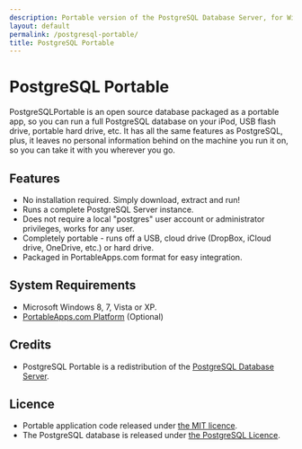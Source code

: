 ```yaml
---
description: Portable version of the PostgreSQL Database Server, for Windows
layout: default
permalink: /postgresql-portable/
title: PostgreSQL Portable
---
```


# PostgreSQL Portable

PostgreSQLPortable is an open source database packaged as a portable app, so you
can run a full PostgreSQL database on your iPod, USB flash drive, portable hard
drive, etc. It has all the same features as PostgreSQL, plus, it leaves no
personal information behind on the machine you run it on, so you can take it
with you wherever you go.

## Features
* No installation required. Simply download, extract and run!
* Runs a complete PostgreSQL Server instance.
* Does not require a local "postgres" user account or administrator privileges,
  works for any user.
* Completely portable - runs off a USB, cloud drive (DropBox, iCloud drive,
  OneDrive, etc.) or hard drive.
* Packaged in PortableApps.com format for easy integration.

## System Requirements

* Microsoft Windows 8, 7, Vista or XP.
* [PortableApps.com Platform][1] (Optional)

## Credits

* PostgreSQL Portable is a redistribution of the
  [PostgreSQL Database Server][2].

## Licence

* Portable application code released under [the MIT licence][3].
* The PostgreSQL database is released under [the PostgreSQL Licence][4].

 [1]: http://portableapps.com/download
 [2]: https://www.postgresql.org
 [3]: https://raw.githubusercontent.com/garethflowers/postgresql-portable/master/LICENSE
 [4]: http://www.postgresql.org/about/licence
